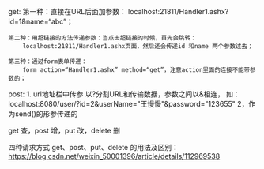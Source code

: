get:
	第一种：直接在URL后面加参数：
		localhost:21811/Handler1.ashx?id=1&name=“abc”；
	
	第二种：用超链接的方法传递参数：当点击超链接的时候，首先会跳转：
		localhost:21811/Handler1.ashx页面，然后还会传递id 和name 两个参数过去；
	
	第三种：通过form表单传递：
		form action=“Handler1.ashx” method=“get”，注意action里面的连接不能带参数的；

post:
	1. url地址栏中传参
		以?分割URL和传输数据，参数之间以&相连，
		如：localhost:8080/user/?id=2&userName="王慢慢"&password="123655"
	2，作为send()的形参传递的

get  查，post 增，put 改，delete 删


四种请求方式 get、post、put、delete 的用法及区别：
https://blog.csdn.net/weixin_50001396/article/details/112969538
